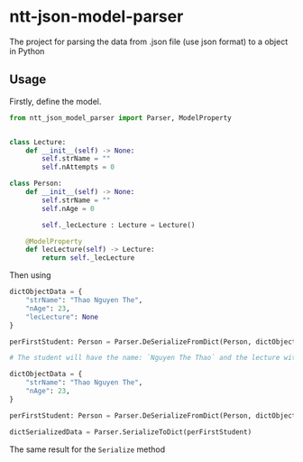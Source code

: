 # ntt-json-model-parser
The project for parsing the data from .json file (use json format) to a object in Python

## Usage

Firstly, define the model.

```python
from ntt_json_model_parser import Parser, ModelProperty


class Lecture:
    def __init__(self) -> None:
        self.strName = ""
        self.nAttempts = 0

class Person:
    def __init__(self) -> None:
        self.strName = ""
        self.nAge = 0

        self._lecLecture : Lecture = Lecture()

    @ModelProperty
    def lecLecture(self) -> Lecture:
        return self._lecLecture
```

Then using

```python
dictObjectData = {
    "strName": "Thao Nguyen The",
    "nAge": 23,
    "lecLecture": None
}

perFirstStudent: Person = Parser.DeSerializeFromDict(Person, dictObjectData)

# The student will have the name: `Nguyen The Thao` and the lecture with default value

```


```python
dictObjectData = {
    "strName": "Thao Nguyen The",
    "nAge": 23,
}

perFirstStudent: Person = Parser.DeSerializeFromDict(Person, dictObjectData)

dictSerializedData = Parser.SerializeToDict(perFirstStudent)
```

The same result for the `Serialize` method